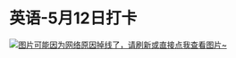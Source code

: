 # 英语-5月12日打卡

[![图片可能因为网络原因掉线了，请刷新或直接点我查看图片~](https://cdn.jsdelivr.net/gh/ylsislove/image-home/test/20210513080951.jpg)](https://cdn.jsdelivr.net/gh/ylsislove/image-home/test/20210513080951.jpg)
